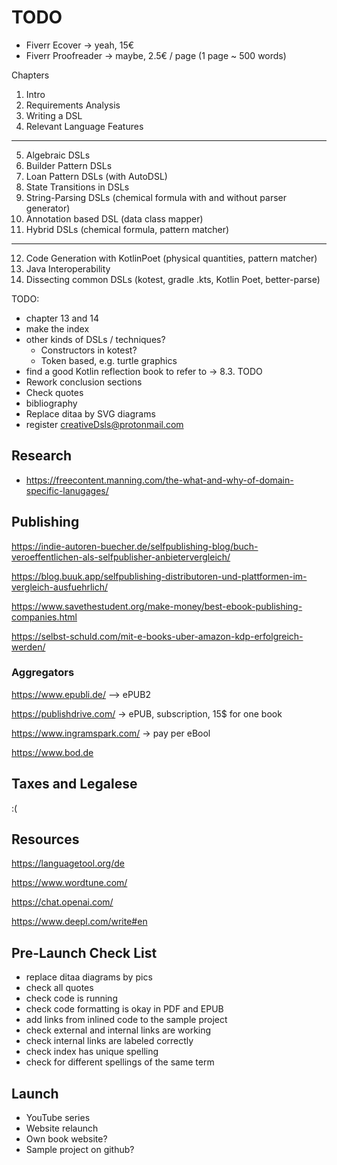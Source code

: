 # TODO

* Fiverr Ecover -> yeah, 15€
* Fiverr Proofreader -> maybe, 2.5€ / page (1 page ~ 500 words)

Chapters

1. Intro
2. Requirements Analysis
3. Writing a DSL
4. Relevant Language Features
---
5. Algebraic DSLs
6. Builder Pattern DSLs 
7. Loan Pattern DSLs (with AutoDSL)
8. State Transitions in DSLs
9. String-Parsing DSLs (chemical formula with and without parser generator)
10. Annotation based DSL (data class mapper)
11. Hybrid DSLs (chemical formula, pattern matcher)
---
12. Code Generation with KotlinPoet (physical quantities, pattern matcher)
13. Java Interoperability
14. Dissecting common DSLs (kotest, gradle .kts, Kotlin Poet, better-parse)

TODO:
- chapter 13 and 14
- make the index
- other kinds of DSLs / techniques? 
  - Constructors in kotest?
  - Token based, e.g. turtle graphics
- find a good Kotlin reflection book to refer to -> 8.3. TODO
- Rework conclusion sections
- Check quotes
- bibliography
- Replace ditaa by SVG diagrams 
- register creativeDsls@protonmail.com


## Research

- https://freecontent.manning.com/the-what-and-why-of-domain-specific-lanugages/

## Publishing

https://indie-autoren-buecher.de/selfpublishing-blog/buch-veroeffentlichen-als-selfpublisher-anbietervergleich/

https://blog.buuk.app/selfpublishing-distributoren-und-plattformen-im-vergleich-ausfuehrlich/

https://www.savethestudent.org/make-money/best-ebook-publishing-companies.html

https://selbst-schuld.com/mit-e-books-uber-amazon-kdp-erfolgreich-werden/

### Aggregators

https://www.epubli.de/ --> ePUB2 

https://publishdrive.com/ -> ePUB, subscription, 15$ for one book

https://www.ingramspark.com/ -> pay per eBool

https://www.bod.de

## Taxes and Legalese

:(

## Resources

https://languagetool.org/de

https://www.wordtune.com/

https://chat.openai.com/

https://www.deepl.com/write#en

## Pre-Launch Check List

- replace ditaa diagrams by pics
- check all quotes
- check code is running
- check code formatting is okay in PDF and EPUB
- add links from inlined code to the sample project
- check external and internal links are working
- check internal links are labeled correctly
- check index has unique spelling
- check for different spellings of the same term   

## Launch
- YouTube series
- Website relaunch
- Own book website?
- Sample project on github?